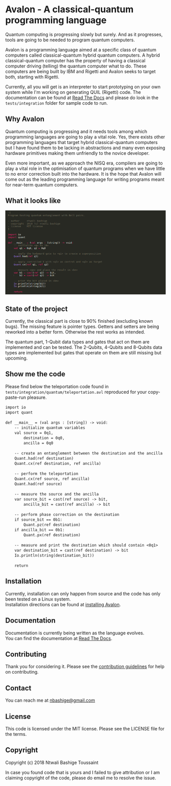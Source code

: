 # Avalon - A classical-quantum programming language

Quantum computing is progressing slowly but surely. And as it progresses, tools are going to be needed to program quantum computers.

Avalon is a programming language aimed at a specific class of quantum computers called classical-quantum hybrid quantum computers.
A hybrid classical-quantum computer has the property of having a classical computer driving (telling) the quantum computer what to do.
These computers are being built by IBM and Rigetti and Avalon seeks to target both, starting with Rigetti.

Currently, all you will get is an interpreter to start prototyping on your own system while I'm working on generating QUIL (Rigetti) code.
The documentation can be found at [Read The Docs](https://avalon-lang.readthedocs.io/en/latest) and please do look in the `tests/integration` folder for sample code to run.

## Why Avalon

Quantum computing is progressing and it needs tools among which programming languages are going to play 
a vital role. Yes, there exists other programming languages that target hybrid classical-quantum computers 
but I have found them to be lacking in abstractions and many even exposing hardware primitives 
making them unfriendly to the novice developer.

Even more important, as we approach the NISQ era, compilers are going to play a vital role 
in the optimisation of quantum programs when we have little to no error correction 
built into the hardware. It is the hope that Avalon will come out as the leading 
programming language for writing programs meant for near-term quantum computers.

## What it looks like

![Avalon sample program in my editor](images/entanglement.avl.png "Avalon program in Sublime Text")

## State of the project

Currently, the classical part is close to 90% finished (excluding known bugs). The missing feature is pointer types.
Getters and setters are being reworked into a better form. Otherwise the rest works as intended.

The quantum part, 1-Qubit data types and gates that act on them are implemented and can be tested.
The 2-Qubits, 4-Qubits and 8-Qubits data types are implemented but gates that operate on them are still missing but upcoming.

## Show me the code

Please find below the teleportation code found in ``tests/integration/quantum/teleportation.avl`` reproduced for your copy-paste-run pleasure.

```
import io
import quant

def __main__ = (val args : [string]) -> void:
    -- initialize quantum variables
    val source = 0q1,
        destination = 0q0,
        ancilla = 0q0

    -- create an entanglement between the destination and the ancilla
    Quant.had(ref destination)
    Quant.cx(ref destination, ref ancilla)

    -- perform the teleportation
    Quant.cx(ref source, ref ancilla)
    Quant.had(ref source)

    -- measure the source and the ancilla
    var source_bit = cast(ref source) -> bit,
        ancilla_bit = cast(ref ancilla) -> bit

    -- perform phase correction on the destination
    if source_bit == 0b1:
        Quant.pz(ref destination)
    if ancilla_bit == 0b1:
        Quant.px(ref destination)

    -- measure and print the destination which should contain <0q1>
    var destination_bit = cast(ref destination) -> bit
    Io.println(string(destination_bit))

    return
```

## Installation

Currently, installation can only happen from source and the code has only been tested on a Linux system.  
Installation directions can be found at [installing Avalon](https://avalon-lang.readthedocs.io/en/latest/installation.html).

## Documentation

Documentation is currently being written as the language evolves.  
You can find the documentation at [Read The Docs](https://avalon-lang.readthedocs.io/en/latest).

## Contributing

Thank you for considering it. Please see the [contribution guidelines](https://github.com/avalon-lang/avaloniq/blob/master/CONTRIBUTING.md) for help on contributing.

## Contact

You can reach me at <a href="mailto:nbashige@gmail.com">nbashige@gmail.com</a>

## License

This code is licensed under the MIT license. Please see the LICENSE file for the terms.

## Copyright

Copyright (c) 2018 Ntwali Bashige Toussaint

In case you found code that is yours and I failed to give attribution or I am claiming copyright of the code, please do email me to resolve the issue.

